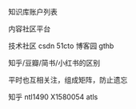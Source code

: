 知识库账户列表

内容社区平台

技术社区 csdn 51cto 博客园 gthb

知乎/豆瓣/简书/小红书的区别



平时也互相关注，组成矩阵，防止遗忘



知乎
ntl1490
X1580054
atls


